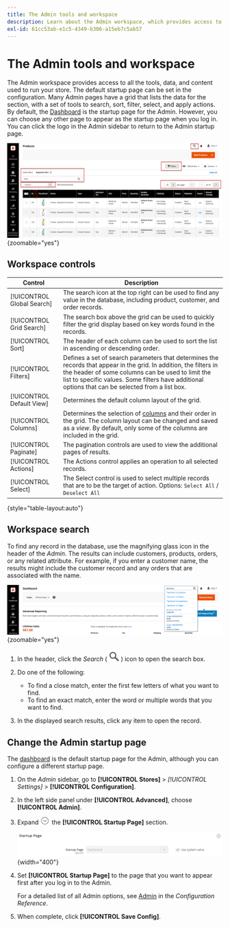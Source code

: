 ```yaml
---
title: The Admin tools and workspace
description: Learn about the Admin workspace, which provides access to all the tools, data, and content used to run your store.
exl-id: 61cc53ab-e1c5-4349-b306-a15eb7c5ab57
---
```

# The Admin tools and workspace

The Admin workspace provides access to all the tools, data, and content used to run your store. The default startup page can be set in the configuration. Many Admin pages have a grid that lists the data for the section, with a set of tools to search, sort, filter, select, and apply actions. By default, the [Dashboard](admin-dashboard.md) is the startup page for the Admin. However, you can choose any other page to appear as the startup page when you log in. You can click the logo in the Admin sidebar to return to the Admin startup page.

![Admin - workspace](./assets/admin-workspace.png){zoomable="yes"}

## Workspace controls

|Control|Description|
|--- |--- |
|[!UICONTROL Global Search]|The search icon at the top right can be used to find any value in the database, including product, customer, and order records.|
|[!UICONTROL Grid Search]|The search box above the grid can be used to quickly filter the grid display based on key words found in the records.|
|[!UICONTROL Sort]|The header of each column can be used to sort the list in ascending or descending order.|
|[!UICONTROL Filters]|Defines a set of search parameters that determines the records that appear in the grid. In addition, the filters in the header of some columns can be used to limit the list to specific values. Some filters have additional options that can be selected from a list box.|
|[!UICONTROL Default View]|Determines the default column layout of the grid.|
|[!UICONTROL Columns]|Determines the selection of [columns](admin-grid-controls.md) and their order in the grid. The column layout can be changed and saved as a _view_. By default, only some of the columns are included in the grid.|
|[!UICONTROL Paginate]|The pagination controls are used to view the additional pages of results.|
|[!UICONTROL Actions]|The Actions control applies an operation to all selected records.|
|[!UICONTROL Select]|The Select control is used to select multiple records that are to be the target of action. Options: `Select All` / `Deselect All`|

{style="table-layout:auto"}

## Workspace search

To find any record in the database, use the magnifying glass icon in the header of the _Admin_. The results can include customers, products, orders, or any related attribute. For example, if you enter a customer name, the results might include the customer record and any orders that are associated with the name.

![Admin search tool](./assets/admin-search.png){zoomable="yes"}

1. In the header, click the _Search_ (![magnifying glass](../assets/icon-magnify-search.png)) icon to open the search box.

1. Do one of the following:

   - To find a close match, enter the first few letters of what you want to find.
   - To find an exact match, enter the word or multiple words that you want to find.

1. In the displayed search results, click any item to open the record.

## Change the Admin startup page

The [dashboard](admin-workspace.md#the-dashboard) is the default startup page for the Admin, although you can configure a different startup page.

1. On the _Admin_ sidebar, go to **[!UICONTROL Stores]** > _[!UICONTROL Settings]_ > **[!UICONTROL Configuration]**.

1. In the left side panel under **[!UICONTROL Advanced]**, choose **[!UICONTROL Admin]**.

1. Expand ![Expansion selector](../assets/icon-display-expand.png) the **[!UICONTROL Startup Page]** section.

   ![Advanced configuration - Admin startup page setting](./assets/admin-startup-page.png){width="400"}

1. Set **[!UICONTROL Startup Page]** to the page that you want to appear first after you log in to the Admin.
   
   For a detailed list of all Admin options, see [Admin](../configuration-reference/advanced/admin.md) in the _Configuration Reference_.

1. When complete, click **[!UICONTROL Save Config]**.

